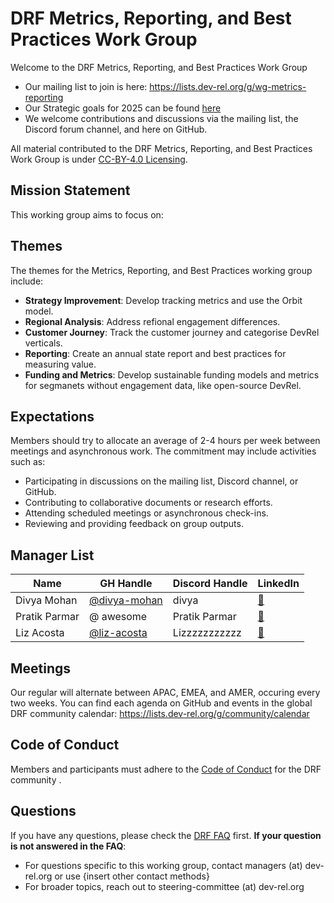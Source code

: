 # DRF Metrics, Reporting, and Best Practices Work Group

Welcome to the DRF Metrics, Reporting, and Best Practices Work Group

- Our mailing list to join is here: https://lists.dev-rel.org/g/wg-metrics-reporting
- Our Strategic goals for 2025 can be found [here](./goals.md)
- We welcome contributions and discussions via the mailing list, the Discord forum channel, and here on GitHub.

All material contributed to the DRF Metrics, Reporting, and Best Practices Work Group is under [CC-BY-4.0 Licensing](https://creativecommons.org/licenses/by/4.0/deed.en).

## Mission Statement

<!-- Insert mission statement -->

This working group aims to focus on:

## Themes

The themes for the Metrics, Reporting, and Best Practices working group include:

- **Strategy Improvement**: Develop tracking metrics and use the Orbit model.
- **Regional Analysis**: Address refional engagement differences.
- **Customer Journey**: Track the customer journey and categorise DevRel verticals.
- **Reporting**: Create an annual state report and best practices for measuring value.
- **Funding and Metrics**: Develop sustainable funding models and metrics for segmanets without engagement data, like open-source DevRel.

## Expectations

<!-- Estimate what resources and personnel are needed to accomplish the mission statement -->

Members should try to allocate an average of 2-4 hours per week between meetings and asynchronous work. The commitment may include activities such as:

- Participating in discussions on the mailing list, Discord channel, or GitHub.
- Contributing to collaborative documents or research efforts.
- Attending scheduled meetings or asynchronous check-ins.
- Reviewing and providing feedback on group outputs.

## Manager List

|    Name  | GH Handle |  Discord Handle |  LinkedIn  | 
|    ---   |     ---   |      ---        |     ---    |
| Divya Mohan | [@divya-mohan](https://github.com/divya-mohan0209) | divya | [🔗](https://www.linkedin.com/in/divya-mohan0209/) |
| Pratik Parmar | @ awesome | Pratik Parmar | [🔗](https://www.linkedin.com/in/pratikparmar1/) | 
| Liz Acosta | [@liz-acosta](https://github.com/liz-acosta) | Lizzzzzzzzzzz | [🔗](https://www.linkedin.com/in/lizacostalinkedin/) |

## Meetings

Our regular will alternate between APAC, EMEA, and AMER, occuring every two weeks. You can find each agenda on GitHub and events in the global DRF community calendar: https://lists.dev-rel.org/g/community/calendar

## Code of Conduct

Members and participants must adhere to the [Code of Conduct](https://github.com/DevRel-Foundation/governance/blob/main/code_of_conduct.md) for the DRF community .

## Questions

If you have any questions, please check the [DRF FAQ](https://github.com/DevRel-Foundation#faq) first. **If your question is not answered in the FAQ**:

- For questions specific to this working group, contact managers (at) dev-rel.org or use {insert other contact methods}
- For broader topics, reach out to steering-committee (at) dev-rel.org
